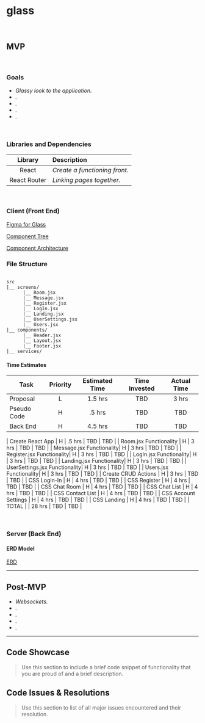 # glass
<br>

## MVP

<br>

### Goals

- _Glassy look to the application._
- _._
- _._
- _._
- _._

<br>

### Libraries and Dependencies

|     Library      | Description                                |
| :--------------: | :----------------------------------------- |
|      React       | _Create a functioning front._ |
|   React Router   | _Linking pages together._ |

<br>

### Client (Front End)

[Figma for Glass](https://www.figma.com/file/5QyWcwG4sbbL4DShqquetc/Untitled?node-id=0%3A1)

[Component Tree](https://whimsical.com/glass-tree-WpDcwsFnGZh16xJhu1Sy5y)

[Component Architecture](https://whimsical.com/glass-3WWJFRTsVrgdbwtfNKc84r)

### File Structure
``` structure

src
|__ screens/
      |__ Room.jsx
      |__ Message.jsx
      |__ Register.jsx
      |__ LogIn.jsx
      |__ Landing.jsx
      |__ UserSettings.jsx
      |__ Users.jsx
|__ components/
      |__ Header.jsx
      |__ Layout.jsx
      |__ Footer.jsx
|__ services/

```

#### Time Estimates

| Task                | Priority | Estimated Time | Time Invested | Actual Time |
| ------------------- | :------: | :------------: | :-----------: | :---------: |
| Proposal    |    L     |     1.5 hrs      |     TBD     |    3 hrs    |
| Pseudo Code |    H     |     .5 hrs      |     TBD     |     TBD     |
| Back End |    H     |     4.5 hrs      |     TBD     |     TBD     |

| Create React App |    H     |     .5 hrs      |     TBD     |     TBD     |
| Room.jsx Functionality |    H     |     3 hrs      |     TBD     |     TBD     |
| Message.jsx Functionality|    H     |     3 hrs      |     TBD     |     TBD     |
| Register.jsx Functionality|    H     |     3 hrs      |     TBD     |     TBD     |
| LogIn.jsx Functionality|    H     |     3 hrs      |     TBD     |     TBD     |
| Landing.jsx Functionality|    H     |     3 hrs      |     TBD     |     TBD     |
| UserSettings.jsx Functionality|    H     |     3 hrs      |     TBD     |     TBD     |
| Users.jsx Functionality|    H     |     3 hrs      |     TBD     |     TBD     |
| Create CRUD Actions |    H     |     3 hrs      |     TBD    |     TBD     |
| CSS Login-In |    H     |     4 hrs      |     TBD     |     TBD     |
| CSS Register |    H     |     4 hrs      |     TBD     |     TBD     |
| CSS Chat Room |    H     |     4 hrs      |     TBD     |     TBD     |
| CSS Chat List |    H     |     4 hrs      |     TBD     |     TBD     |
| CSS Contact List |    H     |     4 hrs      |     TBD     |     TBD     |
| CSS Account Settings |    H     |     4 hrs      |     TBD     |     TBD     |
| CSS Landing |    H     |     4 hrs      |     TBD     |     TBD     |
| TOTAL               |          |     28 hrs      |     TBD     |     TBD     |


<br>

### Server (Back End)

#### ERD Model

[ERD](https://app.diagrams.net/)
<br>

***

## Post-MVP

- _Websockets._
- _._
- _._
- _._
- _._

***

## Code Showcase

> Use this section to include a brief code snippet of functionality that you are proud of and a brief description.

## Code Issues & Resolutions

> Use this section to list of all major issues encountered and their resolution.

